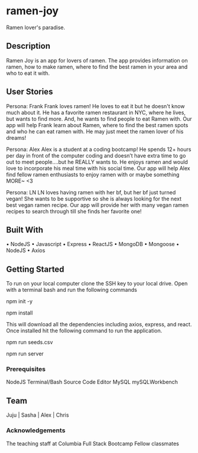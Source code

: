 # ramen-joy
Ramen lover's paradise.

## Description

Ramen Joy is an app for lovers of ramen. The app provides information on ramen, how to make ramen, where to find the best ramen in your area and who to eat it with.

## User Stories

Persona: ​Frank
Frank loves ramen! He loves to eat it but he doesn't know much about it. He has a favorite ramen restaurant in NYC, where he lives, but wants to find more. And, he wants to find people to eat Ramen with. Our app will help Frank learn about Ramen, where to find the best ramen spots and who he can eat ramen with. He may just meet the ramen lover of his dreams!

Persona: ​Alex
Alex is a student at a coding bootcamp! He spends 12+ hours per day in front of the computer coding and doesn’t have extra time to go out to meet people....but he REALLY wants to. He enjoys ramen and would love to incorporate his meal time with his social time. Our app will help Alex find fellow ramen enthusiasts to enjoy ramen with or maybe something MORE~ <3

Persona: ​LN
LN loves having ramen with her bf, but her bf just turned vegan! She wants to be supportive so she is always looking for the next best vegan ramen recipe. Our app will provide her with many vegan ramen recipes to search through till she finds her favorite one!

## Built With 

•   NodeJS
•   Javascript
•   Express
•   ReactJS
•   MongoDB
•   Mongoose
•   NodeJS
•   Axios


## Getting Started

To run on your local computer clone the SSH key to your local drive. Open with a terminal bash and run the following commands

npm init -y

npm install 

This will download all the dependencies including axios, express, and react. Once installed hit the following command to run the application. 

npm run seeds.csv

npm run server



### Prerequisites

NodeJS
Terminal/Bash
Source Code Editor
MySQL
mySQLWorkbench


## Team

Juju  |  Sasha  |  Alex  | Chris


### Acknowledgements

The teaching staff at Columbia Full Stack Bootcamp
Fellow classmates 
